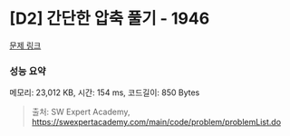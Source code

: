 # [D2] 간단한 압축 풀기 - 1946 

[문제 링크](https://swexpertacademy.com/main/code/problem/problemDetail.do?contestProbId=AV5PmkDKAOMDFAUq) 

### 성능 요약

메모리: 23,012 KB, 시간: 154 ms, 코드길이: 850 Bytes



> 출처: SW Expert Academy, https://swexpertacademy.com/main/code/problem/problemList.do